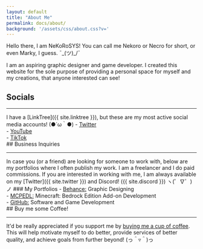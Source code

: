 ```yaml
---
layout: default
title: "About Me"
permalink: docs/about/
background: '/assets/css/about.css?v='
---
```

Hello there, I am NeKoRoSYS! You can call me Nekoro or Necro for short, or even Marky, I guess. ¯\_(ツ)_/¯

I am an aspiring graphic designer and game developer. I created this website for the sole purpose of providing a personal space for myself and my creations, that anyone interested can see!
<br>
## Socials
<hr>
I have a [LinkTree]({{ site.linktree }}), but these are my most active social media accounts! (●´ω｀●)
-     <a href="{{ site.twitter }}" target="_blank">Twitter</a><br>
-     <a href="{{ site.youtube }}" target="_blank">YouTube</a><br>
-     <a href="{{ site.tiktok }}" target="_blank">TikTok</a>
<br>
## Business Inquiries
<hr>
In case you (or a friend) are looking for someone to work with, below are my portfolios where I often publish my work. I am a freelancer and I do paid commissions. If you are interested in working with me, I am always available on my [Twitter]({{ site.twitter }}) and Discord! ({{ site.discord }}) ヽ(゜∇゜)ノ
### My Portfolios
-     <a href="{{ site.behance }}" target="_blank">Behance:</a> Graphic Designing<br>
-     <a href="{{ site.mcpedl }}" target="_blank">MCPEDL:</a> Minecraft: Bedrock Edition Add-on Development<br>
-     <a href="{{ site.github }}" target="_blank">GitHub:</a> Software and Game Development
<br>
## Buy me some Coffee!
<hr>
It'd be really appreciated if you support me by <a href="{{ site.kofi }}" target="_blank">buying me a cup of coffee</a>. This will help motivate myself to do better, provide services of better quality, and achieve goals from further beyond! (っ＾▿＾)っ
